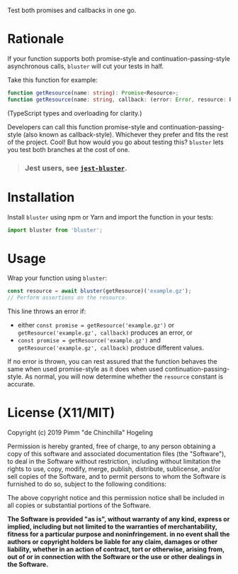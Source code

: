 Test both promises and callbacks in one go.

# Rationale

If your function supports both promise-style and continuation-passing-style asynchronous calls, `bluster` will cut your tests in half.

Take this function for example:
```typescript
function getResource(name: string): Promise<Resource>;
function getResource(name: string, callback: (error: Error, resource: Resource) => void): void;
```
(TypeScript types and overloading for clarity.)

Developers can call this function promise-style and continuation-passing-style (also known as callback-style). Whichever they prefer and fits the rest of the project. Cool! But how would you go about testing this? `bluster` lets you test both branches at the cost of one.

> ### **Jest users, see [`jest-bluster`][jest-bluster].**

# Installation

Install `bluster` using npm or Yarn and import the function in your tests:
```javascript
import bluster from 'bluster';
```

# Usage

Wrap your function using `bluster`:
```javascript
const resource = await bluster(getResource)('example.gz');
// Perform assertions on the resource.
```

This line throws an error if:
 * either `const promise = getResource('example.gz')` or `getResource('example.gz', callback)` produces an error, or
 * `const promise = getResource('example.gz')` and `getResource('example.gz', callback)` produce different values.

If no error is thrown, you can rest assured that the function behaves the same when used promise-style as it does when used continuation-passing-style. As normal, you will now determine whether the `resource` constant is accurate.

# License (X11/MIT)
Copyright (c) 2019 Pimm "de Chinchilla" Hogeling

Permission is hereby granted, free of charge, to any person obtaining a copy of this software and associated documentation files (the "Software"), to deal in the Software without restriction, including without limitation the rights to use, copy, modify, merge, publish, distribute, sublicense, and/or sell copies of the Software, and to permit persons to whom the Software is furnished to do so, subject to the following conditions:

The above copyright notice and this permission notice shall be included in all copies or substantial portions of the Software.

**The Software is provided "as is", without warranty of any kind, express or implied, including but not limited to the warranties of merchantability, fitness for a particular purpose and noninfringement. in no event shall the authors or copyright holders be liable for any claim, damages or other liability, whether in an action of contract, tort or otherwise, arising from, out of or in connection with the Software or the use or other dealings in the Software.**


[jest-bluster]: https://github.com/Pimm/bluster/tree/master/jest